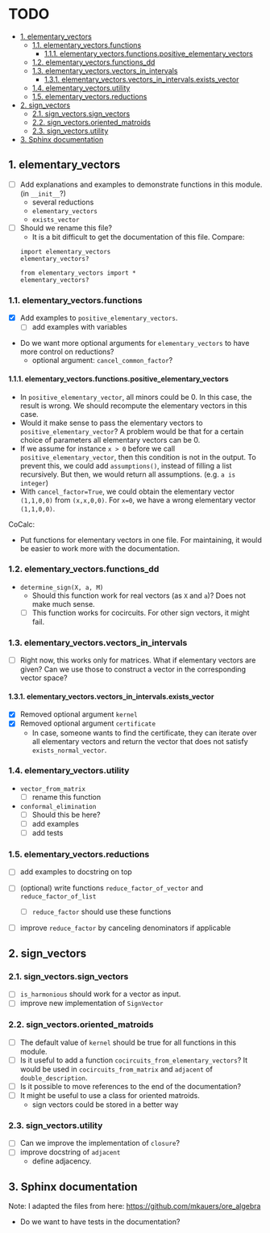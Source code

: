 # TODO

<!-- TOC -->
- [1. elementary_vectors](#1-elementary_vectors)
  - [1.1. elementary_vectors.functions](#11-elementary_vectorsfunctions)
    - [1.1.1. elementary_vectors.functions.positive_elementary_vectors](#111-elementary_vectorsfunctionspositive_elementary_vectors)
  - [1.2. elementary_vectors.functions_dd](#12-elementary_vectorsfunctions_dd)
  - [1.3. elementary_vectors.vectors_in_intervals](#13-elementary_vectorsvectors_in_intervals)
    - [1.3.1. elementary_vectors.vectors_in_intervals.exists_vector](#131-elementary_vectorsvectors_in_intervalsexists_vector)
  - [1.4. elementary_vectors.utility](#14-elementary_vectorsutility)
  - [1.5. elementary_vectors.reductions](#15-elementary_vectorsreductions)
- [2. sign_vectors](#2-sign_vectors)
  - [2.1. sign_vectors.sign_vectors](#21-sign_vectorssign_vectors)
  - [2.2. sign_vectors.oriented_matroids](#22-sign_vectorsoriented_matroids)
  - [2.3. sign_vectors.utility](#23-sign_vectorsutility)
- [3. Sphinx documentation](#3-sphinx-documentation)
<!-- /TOC -->

## 1. elementary_vectors

* [ ] Add explanations and examples to demonstrate functions in this module. (in `__init__`?)
  * several reductions
  * `elementary_vectors`
  * `exists_vector`
* [ ] Should we rename this file?
  * It is a bit difficult to get the documentation of this file.
  Compare:
  ```
  import elementary_vectors
  elementary_vectors?

  from elementary_vectors import *
  elementary_vectors?
  ```

### 1.1. elementary_vectors.functions

* [x] Add examples to `positive_elementary_vectors`.
  * [ ] add examples with variables
* Do we want more optional arguments for `elementary_vectors` to have more control on reductions?
  * optional argument: `cancel_common_factor`?

#### 1.1.1. elementary_vectors.functions.positive_elementary_vectors

* In `positive_elementary_vector`, all minors could be 0.
  In this case, the result is wrong.
  We should recompute the elementary vectors in this case.
* Would it make sense to pass the elementary vectors to `positive_elementary_vector`?
  A problem would be that for a certain choice of parameters all elementary vectors can be 0.
* If we assume for instance `x > 0` before we call `positive_elementary_vector`,
  then this condition is not in the output.
  To prevent this, we could add `assumptions()`, instead of filling a list recursively.
  But then, we would return all assumptions. (e.g. `a is integer`)
* With `cancel_factor=True`, we could obtain the elementary vector `(1,1,0,0)` from `(x,x,0,0)`.
  For `x=0`, we have a wrong elementary vector `(1,1,0,0)`.

CoCalc:
* Put functions for elementary vectors in one file. For maintaining, it would be easier to work more with the documentation.

### 1.2. elementary_vectors.functions_dd

* `determine_sign(X, a, M)`
  * Should this function work for real vectors (as `X` and `a`)? Does not make much sense.
  * [ ] This function works for cocircuits. For other sign vectors, it might fail.

### 1.3. elementary_vectors.vectors_in_intervals

* [ ] Right now, this works only for matrices.
  What if elementary vectors are given? Can we use those to construct a vector in the corresponding vector space?

#### 1.3.1. elementary_vectors.vectors_in_intervals.exists_vector

* [x] Removed optional argument `kernel`
* [x] Removed optional argument `certificate`
  * In case, someone wants to find the certificate, they can iterate over all elementary vectors and return the vector that does not satisfy `exists_normal_vector`.

### 1.4. elementary_vectors.utility

* `vector_from_matrix`
  * [ ] rename this function

* `conformal_elimination`
  * [ ] Should this be here?
  * [ ] add examples
  * [ ] add tests

### 1.5. elementary_vectors.reductions

* [ ] add examples to docstring on top
* [ ] (optional) write functions `reduce_factor_of_vector` and `reduce_factor_of_list`
  * [ ] `reduce_factor` should use these functions
* [ ] improve `reduce_factor` by canceling denominators if applicable


## 2. sign_vectors

### 2.1. sign_vectors.sign_vectors

* [ ] `is_harmonious` should work for a vector as input.
* [ ] improve new implementation of `SignVector`

### 2.2. sign_vectors.oriented_matroids

* [ ] The default value of `kernel` should be true for all functions in this module.
* [ ] Is it useful to add a function `cocircuits_from_elementary_vectors`?
  It would be used in `cocircuits_from_matrix` and `adjacent` of `double_description`.
* [ ] Is it possible to move references to the end of the documentation?
* [ ] It might be useful to use a class for oriented matroids.
  * sign vectors could be stored in a better way

### 2.3. sign_vectors.utility

* [ ] Can we improve the implementation of `closure`?
* [ ] improve docstring of `adjacent`
  * define adjacency.

## 3. Sphinx documentation

Note: I adapted the files from here: https://github.com/mkauers/ore_algebra

* Do we want to have tests in the documentation?

